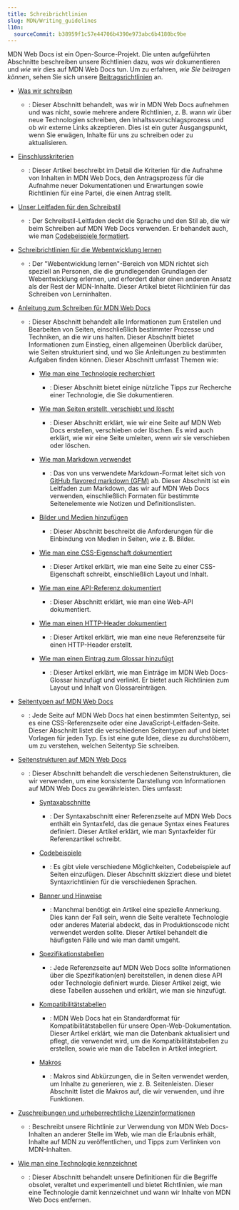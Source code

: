 ```yaml
---
title: Schreibrichtlinien
slug: MDN/Writing_guidelines
l10n:
  sourceCommit: b38959f1c57e44706b4390e973abc6b4180bc9be
---
```


MDN Web Docs ist ein Open-Source-Projekt. Die unten aufgeführten Abschnitte beschreiben unsere Richtlinien dazu, _was_ wir dokumentieren und _wie_ wir dies auf MDN Web Docs tun. Um zu erfahren, _wie Sie beitragen können_, sehen Sie sich unsere [Beitragsrichtlinien](/de/docs/MDN/Community) an.

- [Was wir schreiben](/de/docs/MDN/Writing_guidelines/What_we_write)

  - : Dieser Abschnitt behandelt, was wir in MDN Web Docs aufnehmen und was nicht, sowie mehrere andere Richtlinien, z. B. wann wir über neue Technologien schreiben, den Inhaltssvorschlagsprozess und ob wir externe Links akzeptieren. Dies ist ein guter Ausgangspunkt, wenn Sie erwägen, Inhalte für uns zu schreiben oder zu aktualisieren.

- [Einschlusskriterien](/de/docs/MDN/Writing_guidelines/Criteria_for_inclusion)

  - : Dieser Artikel beschreibt im Detail die Kriterien für die Aufnahme von Inhalten in MDN Web Docs, den Antragsprozess für die Aufnahme neuer Dokumentationen und Erwartungen sowie Richtlinien für eine Partei, die einen Antrag stellt.

- [Unser Leitfaden für den Schreibstil](/de/docs/MDN/Writing_guidelines/Writing_style_guide)

  - : Der Schreibstil-Leitfaden deckt die Sprache und den Stil ab, die wir beim Schreiben auf MDN Web Docs verwenden. Er behandelt auch, wie man [Codebeispiele formatiert](/de/docs/MDN/Writing_guidelines/Code_style_guide).

- [Schreibrichtlinien für die Webentwicklung lernen](/de/docs/MDN/Writing_guidelines/Learning_content)

  - : Der "Webentwicklung lernen"-Bereich von MDN richtet sich speziell an Personen, die die grundlegenden Grundlagen der Webentwicklung erlernen, und erfordert daher einen anderen Ansatz als der Rest der MDN-Inhalte. Dieser Artikel bietet Richtlinien für das Schreiben von Lerninhalten.

- [Anleitung zum Schreiben für MDN Web Docs](/de/docs/MDN/Writing_guidelines/Howto)

  - : Dieser Abschnitt behandelt alle Informationen zum Erstellen und Bearbeiten von Seiten, einschließlich bestimmter Prozesse und Techniken, an die wir uns halten. Dieser Abschnitt bietet Informationen zum Einstieg, einen allgemeinen Überblick darüber, wie Seiten strukturiert sind, und wo Sie Anleitungen zu bestimmten Aufgaben finden können. Dieser Abschnitt umfasst Themen wie:

    - [Wie man eine Technologie recherchiert](/de/docs/MDN/Writing_guidelines/Howto/Research_technology)

      - : Dieser Abschnitt bietet einige nützliche Tipps zur Recherche einer Technologie, die Sie dokumentieren.

    - [Wie man Seiten erstellt, verschiebt und löscht](/de/docs/MDN/Writing_guidelines/Howto/Creating_moving_deleting)

      - : Dieser Abschnitt erklärt, wie wir eine Seite auf MDN Web Docs erstellen, verschieben oder löschen. Es wird auch erklärt, wie wir eine Seite umleiten, wenn wir sie verschieben oder löschen.

    - [Wie man Markdown verwendet](/de/docs/MDN/Writing_guidelines/Howto/Markdown_in_MDN)

      - : Das von uns verwendete Markdown-Format leitet sich von [GitHub flavored markdown (GFM)](https://github.github.com/gfm/) ab. Dieser Abschnitt ist ein Leitfaden zum Markdown, das wir auf MDN Web Docs verwenden, einschließlich Formaten für bestimmte Seitenelemente wie Notizen und Definitionslisten.

    - [Bilder und Medien hinzufügen](/de/docs/MDN/Writing_guidelines/Howto/Images_media)

      - : Dieser Abschnitt beschreibt die Anforderungen für die Einbindung von Medien in Seiten, wie z. B. Bilder.

    - [Wie man eine CSS-Eigenschaft dokumentiert](/de/docs/MDN/Writing_guidelines/Howto/Document_a_CSS_property)

      - : Dieser Artikel erklärt, wie man eine Seite zu einer CSS-Eigenschaft schreibt, einschließlich Layout und Inhalt.

    - [Wie man eine API-Referenz dokumentiert](/de/docs/MDN/Writing_guidelines/Howto/Write_an_api_reference)

      - : Dieser Abschnitt erklärt, wie man eine Web-API dokumentiert.

    - [Wie man einen HTTP-Header dokumentiert](/de/docs/MDN/Writing_guidelines/Howto/Document_an_HTTP_header)

      - : Dieser Artikel erklärt, wie man eine neue Referenzseite für einen HTTP-Header erstellt.

    - [Wie man einen Eintrag zum Glossar hinzufügt](/de/docs/MDN/Writing_guidelines/Howto/Write_a_new_entry_in_the_glossary)

      - : Dieser Artikel erklärt, wie man Einträge im MDN Web Docs-Glossar hinzufügt und verlinkt. Er bietet auch Richtlinien zum Layout und Inhalt von Glossareinträgen.

- [Seitentypen auf MDN Web Docs](/de/docs/MDN/Writing_guidelines/Page_structures/Page_types)

  - : Jede Seite auf MDN Web Docs hat einen bestimmten Seitentyp, sei es eine CSS-Referenzseite oder eine JavaScript-Leitfaden-Seite. Dieser Abschnitt listet die verschiedenen Seitentypen auf und bietet Vorlagen für jeden Typ. Es ist eine gute Idee, diese zu durchstöbern, um zu verstehen, welchen Seitentyp Sie schreiben.

- [Seitenstrukturen auf MDN Web Docs](/de/docs/MDN/Writing_guidelines/Page_structures)

  - : Dieser Abschnitt behandelt die verschiedenen Seitenstrukturen, die wir verwenden, um eine konsistente Darstellung von Informationen auf MDN Web Docs zu gewährleisten. Dies umfasst:

    - [Syntaxabschnitte](/de/docs/MDN/Writing_guidelines/Page_structures/Syntax_sections)

      - : Der Syntaxabschnitt einer Referenzseite auf MDN Web Docs enthält ein Syntaxfeld, das die genaue Syntax eines Features definiert. Dieser Artikel erklärt, wie man Syntaxfelder für Referenzartikel schreibt.

    - [Codebeispiele](/de/docs/MDN/Writing_guidelines/Page_structures/Code_examples)

      - : Es gibt viele verschiedene Möglichkeiten, Codebeispiele auf Seiten einzufügen. Dieser Abschnitt skizziert diese und bietet Syntaxrichtlinien für die verschiedenen Sprachen.

    - [Banner und Hinweise](/de/docs/MDN/Writing_guidelines/Page_structures/Banners_and_notices)

      - : Manchmal benötigt ein Artikel eine spezielle Anmerkung. Dies kann der Fall sein, wenn die Seite veraltete Technologie oder anderes Material abdeckt, das in Produktionscode nicht verwendet werden sollte. Dieser Artikel behandelt die häufigsten Fälle und wie man damit umgeht.

    - [Spezifikationstabellen](/de/docs/MDN/Writing_guidelines/Page_structures/Specification_tables)

      - : Jede Referenzseite auf MDN Web Docs sollte Informationen über die Spezifikation(en) bereitstellen, in denen diese API oder Technologie definiert wurde. Dieser Artikel zeigt, wie diese Tabellen aussehen und erklärt, wie man sie hinzufügt.

    - [Kompatibilitätstabellen](/de/docs/MDN/Writing_guidelines/Page_structures/Compatibility_tables)

      - : MDN Web Docs hat ein Standardformat für Kompatibilitätstabellen für unsere Open-Web-Dokumentation. Dieser Artikel erklärt, wie man die Datenbank aktualisiert und pflegt, die verwendet wird, um die Kompatibilitätstabellen zu erstellen, sowie wie man die Tabellen in Artikel integriert.

    - [Makros](/de/docs/MDN/Writing_guidelines/Page_structures/Macros)

      - : Makros sind Abkürzungen, die in Seiten verwendet werden, um Inhalte zu generieren, wie z. B. Seitenleisten. Dieser Abschnitt listet die Makros auf, die wir verwenden, und ihre Funktionen.

- [Zuschreibungen und urheberrechtliche Lizenzinformationen](/de/docs/MDN/Writing_guidelines/Attrib_copyright_license)

  - : Beschreibt unsere Richtlinie zur Verwendung von MDN Web Docs-Inhalten an anderer Stelle im Web, wie man die Erlaubnis erhält, Inhalte auf MDN zu veröffentlichen, und Tipps zum Verlinken von MDN-Inhalten.

- [Wie man eine Technologie kennzeichnet](/de/docs/MDN/Writing_guidelines/Experimental_deprecated_obsolete)

  - : Dieser Abschnitt behandelt unsere Definitionen für die Begriffe obsolet, veraltet und experimentell und bietet Richtlinien, wie man eine Technologie damit kennzeichnet und wann wir Inhalte von MDN Web Docs entfernen.
